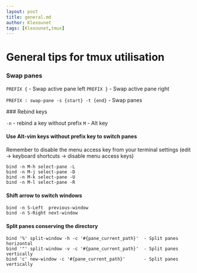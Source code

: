 ```yaml
---
layout: post
title: general.md
author: Klexounet
tags: [Klexounet,tmux]
---
```

# General tips for tmux utilisation

### Swap panes

`PREFIX {`  - Swap active pane left
`PREFIX }`  - Swap active pane right

`PREFIX : swap-pane -s {start} -t {end}`  - Swap panes

### Rebind keys

`-n`  - rebind a key without prefix
`M`   - Alt key

#### Use Alt-vim keys without prefix key to switch panes

Remember to disable the menu access key from your terminal settings (edit -> keyboard shortcuts -> disable menu access keys)
```
bind -n M-h select-pane -L
bind -n M-j select-pane -D
bind -n M-k select-pane -U
bind -n M-l select-pane -R
```

#### Shift arrow to switch windows
```
bind -n S-Left  previous-window
bind -n S-Right next-window
```

#### Split panes conserving the directory
```
bind '%' split-window -h -c '#{pane_current_path}'  - Split panes horizontal
bind '"' split-window -v -c '#{pane_current_path}'  - Split panes vertically
bind 'c' new-window -c '#{pane_current_path}'       - Split panes vertically
```
